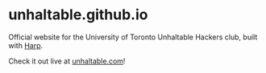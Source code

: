 unhaltable.github.io
====================

Official website for the University of Toronto Unhaltable Hackers club, built with [Harp](http://harpjs.com/).

Check it out live at [unhaltable.com](http://unhaltable.com)!
